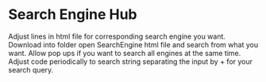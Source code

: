 # Search Engine Hub
Adjust lines in html file for corresponding search engine you want. Download into folder open SearchEngine html file and search from what you want. Allow pop ups if you want to search all engines at the same time. Adjust code periodically to search string separating the input by + for your search query.
